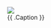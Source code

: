 <figure>
    <img src="/{{ .AssetURL }}{{ .FileName }}" />
    <figcaption>{{ .Caption }}</figcaption>
</figure>